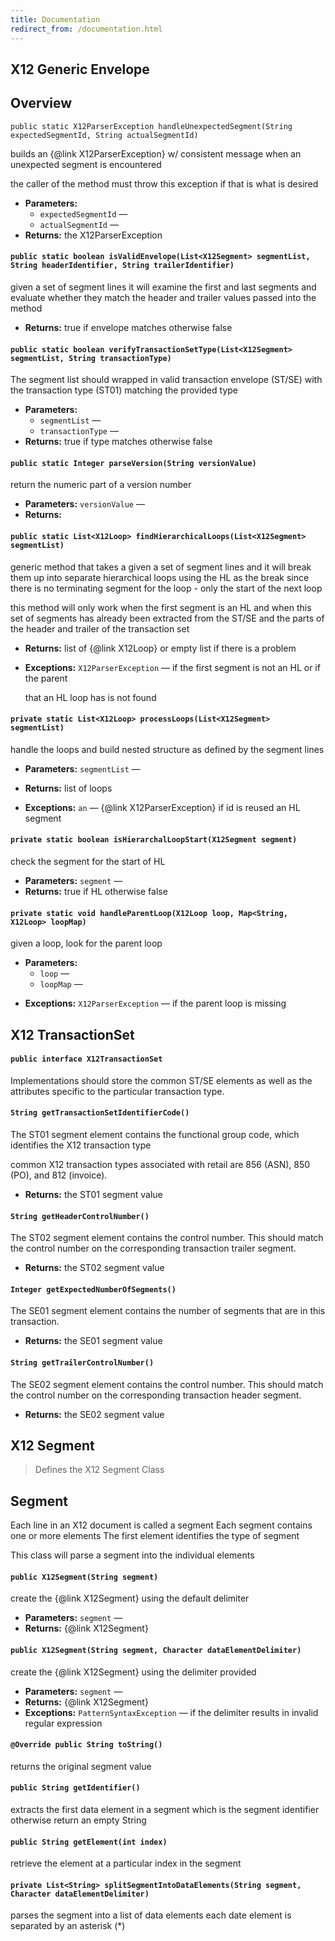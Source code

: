 ```yaml
---
title: Documentation
redirect_from: /documentation.html
---
```

## X12 Generic Envelope

## Overview 

`public static X12ParserException handleUnexpectedSegment(String expectedSegmentId, String actualSegmentId)`

builds an {@link X12ParserException} w/ consistent message when an unexpected segment is encountered

the caller of the method must throw this exception if that is what is desired

 * **Parameters:**
   * `expectedSegmentId` — 
   * `actualSegmentId` — 
 * **Returns:** the X12ParserException

#### `public static boolean isValidEnvelope(List<X12Segment> segmentList, String headerIdentifier, String trailerIdentifier)`

given a set of segment lines it will examine the first and last segments and evaluate whether they match the header and trailer values passed into the method

 * **Returns:** true if envelope matches otherwise false

#### `public static boolean verifyTransactionSetType(List<X12Segment> segmentList, String transactionType)`

The segment list should wrapped in valid transaction envelope (ST/SE) with the transaction type (ST01) matching the provided type

 * **Parameters:**
   * `segmentList` — 
   * `transactionType` — 
 * **Returns:** true if type matches otherwise false

#### `public static Integer parseVersion(String versionValue)`

return the numeric part of a version number

 * **Parameters:** `versionValue` — 
 * **Returns:** 

#### `public static List<X12Loop> findHierarchicalLoops(List<X12Segment> segmentList)`

generic method that takes a given a set of segment lines and it will break them up into separate hierarchical loops using the HL as the break since there is no terminating segment for the loop - only the start of the next loop

this method will only work when the first segment is an HL and when this set of segments has already been extracted from the ST/SE and the parts of the header and trailer of the transaction set

 * **Returns:** list of {@link X12Loop} or empty list if there is a problem

     <p>
 * **Exceptions:** `X12ParserException` — if the first segment is not an HL or if the parent

     that an HL loop has is not found

#### `private static List<X12Loop> processLoops(List<X12Segment> segmentList)`

handle the loops and build nested structure as defined by the segment lines

 * **Parameters:** `segmentList` — 
 * **Returns:** list of loops

     <p>
 * **Exceptions:** `an` — {@link X12ParserException} if id is reused an HL segment

#### `private static boolean isHierarchalLoopStart(X12Segment segment)`

check the segment for the start of HL

 * **Parameters:** `segment` — 
 * **Returns:** true if HL otherwise false

#### `private static void handleParentLoop(X12Loop loop, Map<String, X12Loop> loopMap)`

given a loop, look for the parent loop

 * **Parameters:**
   * `loop` — 
   * `loopMap` — <p>
 * **Exceptions:** `X12ParserException` — if the parent loop is missing


 ## X12 TransactionSet


#### `public interface X12TransactionSet`

Implementations should store the common ST/SE elements as well as the attributes specific to the particular transaction type.

#### `String getTransactionSetIdentifierCode()`

The ST01 segment element contains the functional group code, which identifies the X12 transaction type

common X12 transaction types associated with retail are 856 (ASN), 850 (PO), and 812 (invoice).

 * **Returns:** the ST01 segment value

#### `String getHeaderControlNumber()`

The ST02 segment element contains the control number. This should match the control number on the corresponding transaction trailer segment.

 * **Returns:** the ST02 segment value

#### `Integer getExpectedNumberOfSegments()`

The SE01 segment element contains the number of segments that are in this transaction.

 * **Returns:** the SE01 segment value

#### `String getTrailerControlNumber()`

The SE02 segment element contains the control number. This should match the control number on the corresponding transaction header segment.

 * **Returns:** the SE02 segment value

 ## X12 Segment

> Defines the X12 Segment Class

## Segment

Each line in an X12 document is called a segment Each segment contains one or more elements The first element identifies the type of segment

This class will parse a segment into the individual elements

#### `public X12Segment(String segment)`

create the {@link X12Segment} using the default delimiter

 * **Parameters:** `segment` — 
 * **Returns:** {@link X12Segment}

#### `public X12Segment(String segment, Character dataElementDelimiter)`

create the {@link X12Segment} using the delimiter provided

 * **Parameters:** `segment` — 
 * **Returns:** {@link X12Segment}
 * **Exceptions:** `PatternSyntaxException` — if the delimiter results in invalid regular expression

#### `@Override public String toString()`

returns the original segment value

#### `public String getIdentifier()`

extracts the first data element in a segment which is the segment identifier otherwise return an empty String

#### `public String getElement(int index)`

retrieve the element at a particular index in the segment

#### `private List<String> splitSegmentIntoDataElements(String segment, Character dataElementDelimiter)`

parses the segment into a list of data elements each date element is separated by an asterisk (*)
